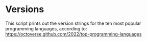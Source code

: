 # Versions

This script prints out the version strings for the ten most popular programming languages, according to:
https://octoverse.github.com/2022/top-programming-languages
